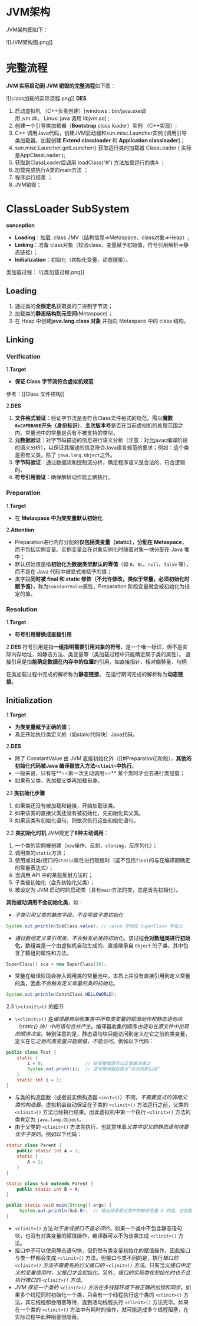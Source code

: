 # JVM架构
JVM架构图如下：

![[JVM架构图.png]]

# 完整流程
**JVM 实际启动到 JVM 销毁的完整流程**如下图：

![[class加载的实际流程.png]]
**DES**
1. 启动虚拟机 （C++负责创建）[windows : bin/java.exe调用 jvm.dll。 Linux: java 调用 libjvm.so] ;
2. 创建一个引导类加载器（**Bootstrap** class loader）实例 （C++实现）; 
3. C++ 调用Java代码，创建JVM启动器和sun.misc.Launcher实例 [调用引导类加载器，加载创建 **Extend classloader** 和 **Application classloader**]；
4. sun.misc.Launcher.getLauncher() 获取运行类的加载器 ClassLoader ( 实际是AppClassLoader );  
5. 获取到ClassLoader后调用 loadClass(“A”) 方法加载运行的类A ；
6. 加载完成执行A类的main方法 ；
7. 程序运行结束 ；
8. JVM销毁；

# ClassLoader SubSystem
**conception**
- **Loading**：加载 .class JMV（结构信息=>Metaspace、class对象=>Heap）; 
- **Linking**：准备 class对象（校验class，变量赋予初始值，符号引用解析=>静态链接）；
- **Initialization**：初始化（初始化变量，动态链接）。

类加载过程：
![[类加载过程.png]]

## Loading
1. 通过类的**全限定名**获取类的二进制字节流；
2.  加载类的**静态结构到元空间**(Metaspace)；
3. 在 Heap 中创建**java.lang.class 对象** 并指向 Metaspace 中的 class 结构。


## Linking
### Verification
1.**Target**
 - **保证 Class 字节流符合虚拟机规范**

参考：[[Class 文件结构]]

2.**DES**
1. **文件格式验证**：验证字节流是否符合Class文件格式的规范。需以**魔数`0xCAFEBABE`开头（身份标识）**、**主次版本号**是否在当前虚拟机的处理范围之内、常量池中的常量是否有不被支持的类型。
2. **元数据验证**：对字节码描述的信息进行语义分析（注意：对比javac编译阶段的语义分析），以保证其描述的信息符合Java语言规范的要求；例如：这个类是否有父类，除了 `java.lang.Object`之外。
3. **字节码验证**：通过数据流和控制流分析，确定程序语义是合法的、符合逻辑的。
4. **符号引用验证**：确保解析动作能正确执行。

### Preparation
1.**Target**
 - 在 **Metaspace 中为类变量默认初始化**

2.**Attention**
-   Preparation进行内存分配的**仅包括类变量（static），分配在 Metaspace**，而不包括实例变量。实例变量会在对象实例化时随着对象一块分配在 Java 堆中；
-   默认初始值是指**初始化为数据类型默认的零值**（如 `0`、`0L`、`null`、`false` 等），而不是在 Java 代码中被显式地赋予的值；
-   类字段**同时被 final 和 static 修饰（不允许修改，类似于常量，必须初始化时赋予值）**，称为`ConstantValue`属性，Preparation 阶段变量就会被初始化为指定的值。

### Resolution
1.**Target**
-  **符号引用替换成直接引用**

2.**DES**
符号引用是指**一组指明需要引用对象的符号**，是一个唯一标识，但不是实际内存地址，如静态方法、类变量等（类加载过程中只能确定属于类的属性）。 
直接引用是指**能确定数据在内存中的位置**的引用，如直接指针、相对偏移量、句柄

在类加载过程中完成的解析称为**静态链接**。
在运行期间完成的解析称为**动态链接**。

## Initialization
1.**Target**
 - **为类变量赋予正确的值**；
 - 真正开始执行类定义的（如static代码块）Java代码。

2.**DES**
 - 除了 ConstantValue 由 JVM 直接初始化外（[[#Preparation]]阶段），**其他的初始化代码被Java 编译器放入方法`<clinit>`中执行**。
 - 一般来说，只有在**==第一次主动调用==** 某个类时才会去进行类加载；
 - 如果有父类，先加载父类再加载自身。

2.1 **类初始化步骤**
1.  如果类还没有被加载和链接，开始加载该类。
2.  如果该类的直接父类还没有被初始化，先初始化其父类。
3.  如果该类有初始化语句，则依次执行这些初始化语句。

2.2 **类初始化时机**
JVM规定了**6种主动调用**：
1.  一个类的实例被创建（`new`操作、反射、`cloning`，反序列化）；
2.  调用类的`static`方法；
3.  使用或对类/接口的`static`属性进行赋值时（这不包括`final`的与在编译期确定的常量表达式）；
4.  当调用 API 中的某些反射方法时；
5.  子类被初始化（会先初始化父类）；
6.  被设定为 JVM 启动时的启动类（具有`main`方法的类，总是首先初始化）。

**其他被动调用不会初始化类**，如：

-   *子类引用父类的静态字段，不会导致子类初始化*
```java
System.out.println(SubClass.value); // value 字段在 SuperClass 中定义
```

-   *通过数组定义来引用类，不会触发此类的初始化*。该过程**会对数组类进行初始化**，数组类是一个由虚拟机自动生成的、直接继承自 `Object` 的子类，其中包含了数组的属性和方法。

```java
SuperClass[] sca = new SuperClass[10];
```

-   常量在编译阶段会存入调用类的常量池中，本质上并没有直接引用到定义常量的类，因此*不会触发定义常量的类的初始化*。

```java
System.out.println(ConstClass.HELLOWORLD);
```


2.3 `\<clinit\>()` 的细节

-   `\<clinit\>()` 是*编译器自动收集类中所有类变量的赋值动作和静态语句块（static{} 块）中的语句合并产生*。编译器收集的顺序*由语句在源文件中出现的顺序决定*。特别注意的是，静态语句块只能访问到定义在它之前的类变量，定义在它*之后的类变量只能赋值，不能访问*。例如以下代码：

```java
public class Test {
    static {
        i = 0;                // 给变量赋值可以正常编译通过
        System.out.print(i);  // 这句编译器会提示“非法向前引用”
    }
    static int i = 1;
}
```

-   与类的构造函数（或者说实例构造器 `<init>()`）不同，*不需要显式的调用父类的构造器*。虚拟机会自动保证在子类的 `<clinit>()` 方法运行之前，父类的 `<clinit>()` 方法已经执行结束。因此虚拟机中第一个执行 `<clinit>()` 方法的类肯定为 `java.lang.Object`。
-   由于父类的 `<clinit>()` 方法先执行，也就意味着*父类中定义的静态语句块要优于子类的*。例如以下代码：

```java
static class Parent {
    public static int A = 1;
    static {
        A = 2;
    }
}

static class Sub extends Parent {
    public static int B = A;
}

public static void main(String[] args) {
     System.out.println(Sub.B);  // 输出结果是父类中的静态变量 A 的值，也就是 2。
}
```

-   `<clinit>()` 方法*对于类或接口不是必须的*，如果一个类中不包含静态语句块，也没有对类变量的赋值操作，编译器可以不为该类生成 `<clinit>()` 方法。
-   接口中不可以使用静态语句块，但仍然有类变量初始化的赋值操作，因此接口与类一样都会生成 `<clinit>()` 方法。但接口与类不同的是，执行*接口的 `<clinit>()` 方法不需要先执行父接口的 `<clinit>()` 方法*。只有当*父接口中定义的变量使用时，父接口才会初始化*。另外，*接口的实现类在初始化时也不会执行接口的 `<clinit>()` 方法*。
-   *JVM 保证一个类的 `<clinit>()` 方法在多线程环境下被正确的加锁和同步*，如果多个线程同时初始化一个类，只会有一个线程执行这个类的 `<clinit>()` 方法，其它线程都会阻塞等待，直到活动线程执行 `<clinit>()` 方法完毕。如果在一个类的 `<clinit>()` 方法中有耗时的操作，就可能造成多个线程阻塞，在实际过程中此种阻塞很隐蔽。
